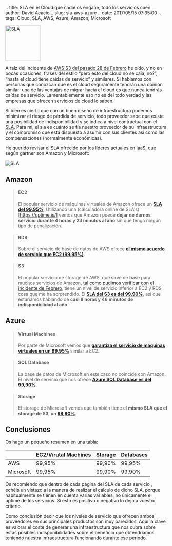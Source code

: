 .. title: SLA en el Cloud:que nadie os engañe, todo los servicios caen
.. author: David Acacio
.. slug: sla-aws-azure
.. date: 2017/05/15 07:35:00
.. tags: Cloud, SLA, AWS, Azure, Amazon, Microsoft

<img src='https://cloud.githubusercontent.com/assets/2761032/25993765/743e78a4-370b-11e7-9d3d-e8321c7d49c9.jpg' alt='SLA' class='align-left' height='110' width='110'/>

A raíz del incidente de [AWS S3 del pasado 28 de Febrero](https://aws.amazon.com/es/message/41926/)  he oído, y no en pocas ocasiones, frases del estilo “pero esto del cloud no se caía, no?”, “hasta el cloud tiene caídas de servicio” y similares. 
Si hablamos con personas que conozcan que es el cloud seguramente tendrán una opinión similar: una de las ventajas de migrar hacia el cloud es que nunca tendrás caídas de servicio. Lamentablemente eso no es del todo verdad y las empresas que ofrecen servicios de cloud lo saben.

<!-- TEASER_END -->

Si bien es cierto que con un buen diseño de infraestructura podemos minimizar el riesgo de pérdida de servicio, todo proveedor sabe que existe una posibilidad de indisponibilidad y se indica a nivel contractual con el [SLA](https://en.wikipedia.org/wiki/Service-level_agreement). Para mí, el sla es cuánto se fía nuestro proveedor de su infraestructura y el compromiso que está dispuesto a asumir con sus clientes así como las compensaciones (normalmente económicas).

He querido revisar el SLA ofrecido por los líderes actuales en IaaS, que según gartner son Amazon y Microsoft:

<img src='https://cloud.githubusercontent.com/assets/2761032/25993764/743c5f88-370b-11e7-9959-272f9beae788.png' alt='SLA' class='align-center'>

## Amazon

>#### EC2
>
>El popular servicio de máquinas virtuales de Amazon ofrece un **[SLA del 99.95%](https://aws.amazon.com/es/ec2/sla/)**. Utilizando una (calculadora online de SLA's)[https://uptime.is/] vemos que Amazon puede **dejar de darnos servicio durante 4 horas y 23 minutos al año** sin que tenga ningún tipo de penalización.

>#### RDS
>
>Sobre el servicio de base de datos de AWS ofrece **[el mismo acuerdo de servicio que EC2 (99.95%)](https://aws.amazon.com/es/rds/sla/)**. 

>#### S3
>
>El popular servicio de storage de AWS, que sirve de base para muchos servicios de Amazon, [tal como pudimos verificar con el incidente de Febrero](https://aws.amazon.com/es/message/41926/), tiene un nivel de servicio inferior a EC2 y RDS, cosa que me ha sorprendido. El **[SLA del S3 es del 99.90%](https://aws.amazon.com/es/s3/sla/)**, así que estaríamos hablando de **casi 8 horas y 46 minutos de indisponibilidad al año**. 

## Azure 

>#### Virtual Machines
>
>Por parte de Microsoft vemos que **[garantiza el servicio de máquinas virtuales en un 99,95%](https://azure.microsoft.com/en-us/support/legal/sla/virtual-machines/v1_0/)** similar a EC2.

>#### SQL Database
>
>La base de datos de Microsoft en este caso no coincide con Amazon. El nivel de servicio que nos ofrece **[Azure SQL Database es del 99,90%](https://azure.microsoft.com/en-us/support/legal/sla/sql-database/v1_0/)**.

>#### Storage
>
>El storage de Microsoft vemos que también tiene el **mismo SLA que el storage de S3, un [99,90%](https://azure.microsoft.com/en-us/support/legal/sla/storage/v1_0/)**.

## Conclusiones

Os hago un pequeño resumen en una tabla:

|   | EC2/Virutal Machines | Storage | Databases |
|---|---|---|---|
| AWS | 99,95% | 99,90% | 99,95% |
| Microsoft | 99,95% | 99,90% | 99,90% |

Os recomiendo que dentro de cada página del SLA de cada servicio , echéis un vistazo a la manera de realizar el cálculo de dicho SLA, porque habitualmente se tienen en cuenta varias variables, no únicamente el uptime de los servicios. Si esto es positivo o negativo lo dejo a vuestro criterio.

Como conclusión decir que los niveles de servicio que ofrecen ambos proveedores en sus principales productos son muy parecidos. Aquí la clave es valorar el coste de generar una infraestructura que nos cubra sobre estas posibles indisponibilidades sobre el beneficio que obtendríamos teniendo nuestra infraestructura funcionando durante ese periodo. 
